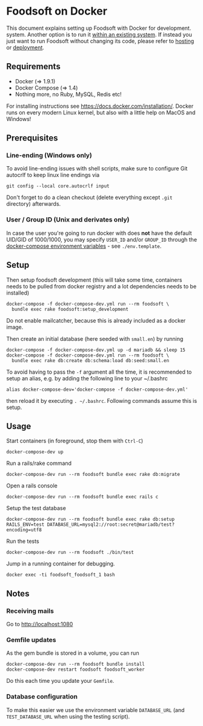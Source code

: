 # Foodsoft on Docker

This document explains setting up Foodsoft with Docker for development.
system. Another option is to run it [within an existing system](SETUP_DEVELOPMENT.md).
If instead you just want to run Foodsoft without changing its code, please refer to
[hosting](https://foodcoops.github.io/foodsoft-hosting/) or
[deployment](https://github.com/foodcoops/foodsoft/wiki/Deployment-notes).


## Requirements

* Docker (=> 1.9.1)
* Docker Compose (=> 1.4)
* Nothing more, no Ruby, MySQL, Redis etc!

For installing instructions see https://docs.docker.com/installation/.
Docker runs on every modern Linux kernel, but also with a little help on MacOS
and Windows!

## Prerequisites

### Line-ending (Windows only)

To avoid line-ending issues with shell scripts, make sure to configure
Git autocrlf to keep linux line endings via

    git config --local core.autocrlf input

Don't forget to do a clean checkout (delete everything except `.git` directory)
afterwards.

### User / Group ID (Unix and derivates only)

In case the user you're going to run docker with does **not** have the default
UID/GID of 1000/1000, you may specify `USER_ID` and/or `GROUP_ID` through
the [docker-compose environment variables](https://docs.docker.com/compose/environment-variables/) -
see `./env.template`.

## Setup

Then setup foodsoft development (this will take some time, containers needs
to be pulled from docker registry and a lot dependencies needs to be installed)

    docker-compose -f docker-compose-dev.yml run --rm foodsoft \
      bundle exec rake foodsoft:setup_development

Do not enable mailcatcher, because this is already included as a docker image.

Then create an initial database (here seeded with `small.en`) by running

    docker-compose -f docker-compose-dev.yml up -d mariadb && sleep 15
    docker-compose -f docker-compose-dev.yml run --rm foodsoft \
      bundle exec rake db:create db:schema:load db:seed:small.en

To avoid having to pass the `-f` argument all the time, it is recommended to setup
an alias, e.g. by adding the following line to your ~/.bashrc

    alias docker-compose-dev='docker-compose -f docker-compose-dev.yml'

then reload it by executing `. ~/.bashrc`. Following commands assume this is setup.


## Usage

Start containers (in foreground, stop them with `Ctrl-C`)

    docker-compose-dev up

Run a rails/rake command

    docker-compose-dev run --rm foodsoft bundle exec rake db:migrate

Open a rails console

    docker-compose-dev run --rm foodsoft bundle exec rails c

Setup the test database

    docker-compose-dev run --rm foodsoft bundle exec rake db:setup RAILS_ENV=test DATABASE_URL=mysql2://root:secret@mariadb/test?encoding=utf8

Run the tests

    docker-compose-dev run --rm foodsoft ./bin/test

Jump in a running container for debugging.

    docker exec -ti foodsoft_foodsoft_1 bash


## Notes

### Receiving mails

Go to [http://localhost:1080](http://localhost:1080)

### Gemfile updates

As the gem bundle is stored in a volume, you can run

    docker-compose-dev run --rm foodsoft bundle install
    docker-compose-dev restart foodsoft foodsoft_worker

Do this each time you update your `Gemfile`.

### Database configuration

To make this easier we use the environment variable `DATABASE_URL`
(and `TEST_DATABASE_URL` when using the testing script).
